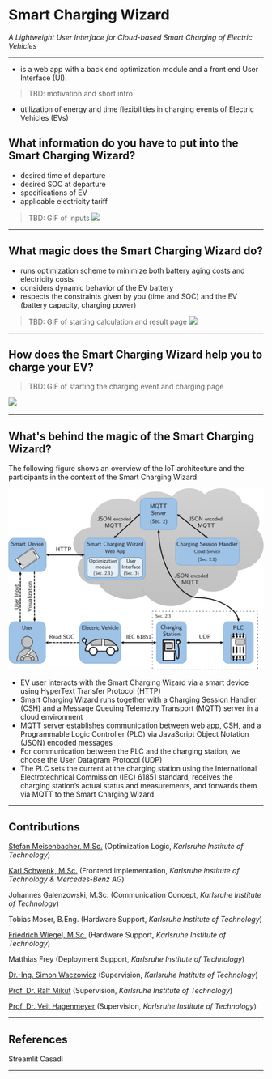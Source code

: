 # Smart Charging Wizard 
_A Lightweight User Interface for Cloud-based Smart Charging of Electric Vehicles_
_____________________
-  is a web app with a back end optimization module and a front end User Interface (UI). 

> TBD: motivation and short intro
- utilization of energy and time flexibilities in charging events of Electric Vehicles (EVs)


## What information do you have to put into the Smart Charging Wizard?
- desired time of departure
- desired SOC at departure
- specifications of EV
- applicable electricity tariff

> TBD: GIF of inputs
![](https://github.com/EnergyLabSmartCharging/Smart-Charging-Wizard/blob/2b02231229afe39d7e31ad68062dedd161bc3271/SmartChargingWizardDemo.gif)
_____________________

## What magic does the Smart Charging Wizard do?
- runs optimization scheme to minimize both battery aging costs and electricity costs
- considers dynamic behavior of the EV battery
- respects the constraints given by you (time and SOC) and the EV (battery capacity, charging power)

> TBD: GIF of starting calculation and result page
![](https://github.com/EnergyLabSmartCharging/Smart-Charging-Wizard/blob/2b02231229afe39d7e31ad68062dedd161bc3271/SmartChargingWizardDemo.gif)
_____________________

## How does the Smart Charging Wizard help you to charge your EV?
> TBD: GIF of starting the charging event and charging page

![](https://github.com/EnergyLabSmartCharging/Smart-Charging-Wizard/blob/2b02231229afe39d7e31ad68062dedd161bc3271/SmartChargingWizardDemo.gif)

_____________________

## What's behind the magic of the Smart Charging Wizard?
The following figure shows an overview of the IoT architecture and the participants in the context of the Smart Charging Wizard:

![](https://github.com/EnergyLabSmartCharging/Smart-Charging-Wizard/blob/641651377aedb4eb9a6a724ceae51873c04cb863/media/0001.jpg)

- EV user interacts with the Smart Charging Wizard via a smart device using HyperText Transfer Protocol (HTTP)
- Smart Charging Wizard runs together with a Charging Session Handler (CSH) and a Message Queuing Telemetry Transport (MQTT) server in a cloud environment
- MQTT server establishes communication between web app, CSH, and a Programmable Logic Controller (PLC) via JavaScript Object Notation (JSON) encoded messages
- For communication between the PLC and the charging station, we choose the User Datagram Protocol (UDP)
- The PLC sets the current at the charging station using the International Electrotechnical Commission (IEC) 61851 standard, receives the charging station’s actual status and measurements, and forwards them via MQTT to the Smart Charging Wizard

_____________________
## Contributions

[Stefan Meisenbacher, M.Sc.](https://github.com/smeisen) (Optimization Logic, _Karlsruhe Institute of Technology_)

[Karl Schwenk, M.Sc.](https://github.com/KarlSchwenk) (Frontend Implementation, _Karlsruhe Institute of Technology & Mercedes-Benz AG_)

Johannes Galenzowski, M.Sc. (Communication Concept, _Karlsruhe Institute of Technology_)

Tobias Moser, B.Eng. (Hardware Support, _Karlsruhe Institute of Technology_)

[Friedrich Wiegel, M.Sc.](https://www.iai.kit.edu/Ansprechpersonen_1554.php) (Hardware Support, _Karlsruhe Institute of Technology_)

Matthias Frey (Deployment Support, _Karlsruhe Institute of Technology_)

[Dr.-Ing. Simon Waczowicz](https://www.iai.kit.edu/Ansprechpersonen_2620.php) (Supervision, _Karlsruhe Institute of Technology_)

[Prof. Dr. Ralf Mikut](https://www.iai.kit.edu/Ansprechpersonen_1030.php) (Supervision, _Karlsruhe Institute of Technology_)

[Prof. Dr. Veit Hagenmeyer](https://www.iai.kit.edu/Ansprechpersonen_1213.php) (Supervision, _Karlsruhe Institute of Technology_)

_____________________
## References
Streamlit 
Casadi
____________________
